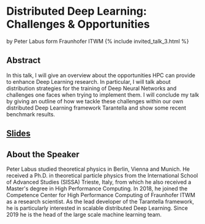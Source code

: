 # Distributed Deep Learning: Challenges & Opportunities 
by Peter Labus form Fraunhofer ITWM
{% include invited_talk_3.html  %}
## Abstract
In this talk, I will give an overview about the opportunities HPC can provide to enhance Deep Learning research.
In particular, I will talk about distribution strategies for the training of Deep Neural Networks and challenges
one faces when trying to implement them. I will conclude my talk by giving an outline of how we tackle these challenges
within our own distributed Deep Learning framework Tarantella and show some recent benchmark results.

## [Slides](slides/distributed_deep_learning.pdf)

## About the Speaker
Peter Labus studied theoretical physics in Berlin, Vienna and Munich. He received a Ph.D. in theoretical particle physics from the International School of Advanced Studies (SISSA) Trieste, Italy, from which he also received a Master's degree in High Performance Computing.
In 2018, he joined the Competence Center for High Performance Computing of Fraunhofer ITWM as a research scientist. As the lead developer of the Tarantella framework, he is particularly interested in scalable distributed Deep Learning. Since 2019 he is the head of the large scale machine learning team.


